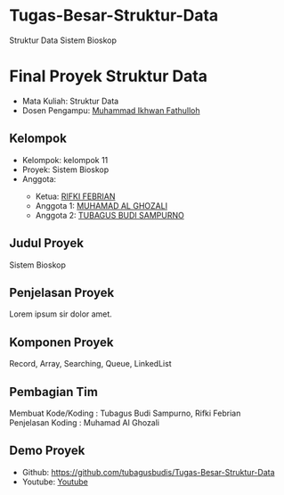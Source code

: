 # Tugas-Besar-Struktur-Data
Struktur Data Sistem Bioskop

# Final Proyek Struktur Data
<ul>
  <li>Mata Kuliah: Struktur Data</li>
  <li>Dosen Pengampu: <a href="https://github.com/Muhammad-Ikhwan-Fathulloh">Muhammad Ikhwan Fathulloh</a></li>
</ul>

## Kelompok
<ul>
  <li>Kelompok:  kelompok 11 </li>
  <li>Proyek:  Sistem Bioskop </li>
  <li>Anggota: </li>
  <ul>
    <li>Ketua: <a href="">RIFKI FEBRIAN</a></li>
    <li>Anggota 1: <a href="">MUHAMAD AL GHOZALI</a></li>
    <li>Anggota 2: <a href="">TUBAGUS BUDI SAMPURNO</a></li>
  </ul>
</ul>

## Judul Proyek
<p>Sistem Bioskop</p>

## Penjelasan Proyek
<p>Lorem ipsum sir dolor amet.</p>

## Komponen Proyek
<p>Record, Array, Searching, Queue, LinkedList</p>

## Pembagian Tim
<p>Membuat Kode/Koding : Tubagus Budi Sampurno, Rifki Febrian<br>
Penjelasan Koding : Muhamad Al Ghozali</p>

## Demo Proyek
<ul>
  <li>Github: <a href="">https://github.com/tubagusbudis/Tugas-Besar-Struktur-Data</a></li>
  <li>Youtube: <a href="">Youtube</a></li>
</ul>
